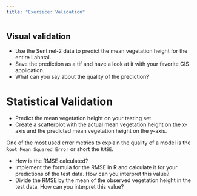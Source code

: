 ```yaml
---
title: "Exersice: Validation"
--- 
```



## Visual validation

* Use the Sentinel-2 data to predict the mean vegetation height for the entire Lahntal.
* Save the prediction as a tif and have a look at it with your favorite GIS application.
* What can you say about the quality of the prediction?



# Statistical Validation

* Predict the mean vegetation height on your testing set.
* Create a scatterplot with the actual mean vegetation height on the x-axis and the predicted mean vegetation height on the y-axis.

One of the most used error metrics to explain the quality of a model is the `Root Mean Squared Error` or short the `RMSE`.

* How is the RMSE calculated?
* Implement the formula for the RMSE in R and calculate it for your predictions of the test data. How can you interpret this value?
* Divide the RMSE by the mean of the observed vegetation height in the test data. How can you interpret this value?




